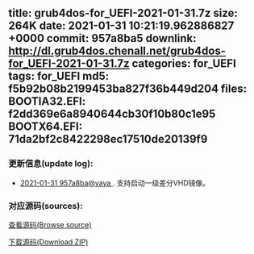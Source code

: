 title: grub4dos-for_UEFI-2021-01-31.7z
size: 264K
date: 2021-01-31 10:21:19.962886827 +0000
commit: 957a8ba5
downlink: http://dl.grub4dos.chenall.net/grub4dos-for_UEFI-2021-01-31.7z
categories: for_UEFI
tags: for_UEFI
md5: f5b92b08b2199453ba827f36b449d204
files:
  BOOTIA32.EFI: f2dd369e6a8940644cb30f10b80c1e95
  BOOTX64.EFI: 71da2bf2c8422298ec17510de20139f9
---

### 更新信息(update log):
  * [2021-01-31 957a8ba@yaya ](https://github.com/chenall/grub4dos/commit/957a8ba564036b6f916b9bb1f73e6b481deca9d0)     ﻿. 支持启动一级差分VHD镜像。


### 对应源码(sources):
  [查看源码(Browse source)](https://github.com/chenall/grub4dos/tree/957a8ba564036b6f916b9bb1f73e6b481deca9d0)

  [下载源码(Download ZIP)](https://github.com/chenall/grub4dos/archive/957a8ba564036b6f916b9bb1f73e6b481deca9d0.zip)
